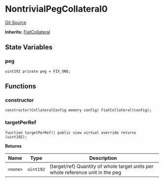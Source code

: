 # NontrivialPegCollateral0
[Git Source](https://github.com/larrythecucumber321/protocol/blob/77d337b8595ba96d069ded321419b36a61984170/contracts/plugins/mocks/NontrivialPegCollateral.sol)

**Inherits:**
[FiatCollateral](/contracts/plugins/assets/FiatCollateral.sol/contract.FiatCollateral.md)


## State Variables
### peg

```solidity
uint192 private peg = FIX_ONE;
```


## Functions
### constructor


```solidity
constructor(CollateralConfig memory config) FiatCollateral(config);
```

### targetPerRef


```solidity
function targetPerRef() public view virtual override returns (uint192);
```
**Returns**

|Name|Type|Description|
|----|----|-----------|
|`<none>`|`uint192`|{target/ref} Quantity of whole target units per whole reference unit in the peg|


